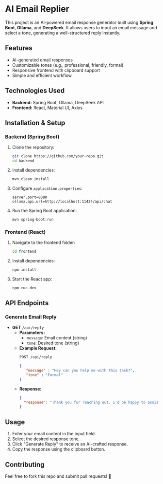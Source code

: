 # AI Email Replier

This project is an AI-powered email response generator built using **Spring Boot**, **Ollama**, and **DeepSeek**. It allows users to input an email message and select a tone, generating a well-structured reply instantly.

## Features
- AI-generated email responses
- Customizable tones (e.g., professional, friendly, formal)
- Responsive frontend with clipboard support
- Simple and efficient workflow

## Technologies Used
- **Backend:** Spring Boot, Ollama, DeepSeek API
- **Frontend:** React, Material UI, Axios

## Installation & Setup

### Backend (Spring Boot)
1. Clone the repository:
   ```sh
   git clone https://github.com/your-repo.git
   cd backend
   ```
2. Install dependencies:
   ```sh
   mvn clean install
   ```
3. Configure `application.properties`:
   ```properties
   server.port=8080
   ollama.api.url=http://localhost:11434/api/chat
   ```
4. Run the Spring Boot application:
   ```sh
   mvn spring-boot:run
   ```

### Frontend (React)
1. Navigate to the frontend folder:
   ```sh
   cd frontend
   ```
2. Install dependencies:
   ```sh
   npm install
   ```
3. Start the React app:
   ```sh
   npm run dev
   ```

## API Endpoints

### Generate Email Reply
- **GET** `/api/reply`
  - **Parameters:**
    - `message`: Email content (string)
    - `tone`: Desired tone (string)
  - **Example Request:**
    ```sh
    POST /api/reply
    ```
    ```json
    {
       "message" : "Hey can you help me with this task?",
       "tone" : "Formal"
    }
    ```
  - **Response:**
    ```json
    {
      "response": "Thank you for reaching out. I'd be happy to assist you."
    }
    ```

## Usage
1. Enter your email content in the input field.
2. Select the desired response tone.
3. Click "Generate Reply" to receive an AI-crafted response.
4. Copy the response using the clipboard button.

## Contributing
Feel free to fork this repo and submit pull requests! 🚀

